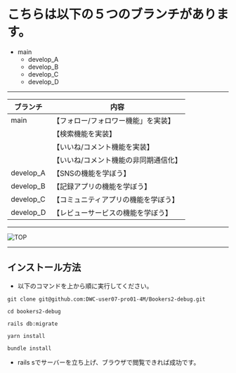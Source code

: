 # こちらは以下の５つのブランチがあります。
- main
    - develop_A
    - develop_B
    - develop_C
    - develop_D

---

<table>
  <thead>
    <tr>
      <th>ブランチ</th> <th>内容</th>
    </tr>
  </thead>
    <tr>
      <td> main </td> <td> 【フォロー/フォロワー機能」を実装】 </td>
    </tr>
    <tr>
      <td>  </td> <td>【検索機能を実装】</td>
    </tr>
    <tr>
      <td>  </td> <td>【いいね/コメント機能を実装】</td>
    </tr>
    <tr>
      <td>  </td> <td>【いいね/コメント機能の非同期通信化】</td>
    </tr>
    <tr>
      <td> develop_A </td> <td>【SNSの機能を学ぼう】</td>
    </tr>
    <tr>
      <td> develop_B </td> <td>【記録アプリの機能を学ぼう】</td>
    </tr>
    <tr>
      <td> develop_C </td> <td>【コミュニティアプリの機能を学ぼう】</td>
    </tr>
    <tr>
      <td> develop_D </td> <td>【レビューサービスの機能を学ぼう】</td>
    </tr>
</table>

---

![TOP](https://user-images.githubusercontent.com/124852092/242319452-639e6be4-1f40-45f7-bb7e-3c497eace876.png)

---

## インストール方法
* 以下のコマンドを上から順に実行してください。
```
git clone git@github.com:DWC-user07-pro01-4M/Bookers2-debug.git
```

```
cd bookers2-debug
```

```
rails db:migrate
```

```
yarn install
```

```
bundle install
```
* rails sでサーバーを立ち上げ、ブラウザで閲覧できれば成功です。